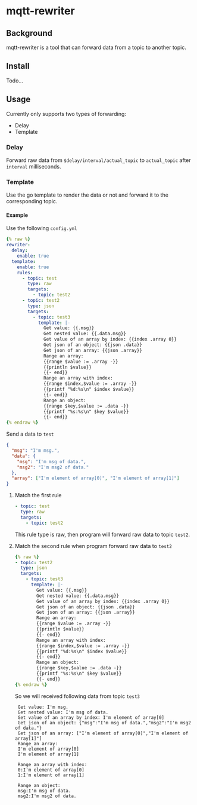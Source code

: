 # mqtt-rewriter

## Background

mqtt-rewriter is a tool that can forward data from a topic to another topic.

## Install

Todo...

## Usage

Currently only supports two types of forwarding:

- Delay
- Template

### Delay

Forward raw data from `$delay/interval/actual_topic` to `actual_topic` after `interval` milliseconds.

### Template

Use the go template to render the data or not and forward it to the corresponding topic.

#### Example
Use the following `config.yml`

```yml
{% raw %}
rewriter:
  delay:
    enable: true
  template:
    enable: true
    rules:
      - topic: test
        type: raw
        targets:
          - topic: test2
      - topic: test2
        type: json
        targets:
          - topic: test3
            template: |-
              Get value: {{.msg}}
              Get nested value: {{.data.msg}}
              Get value of an array by index: {{index .array 0}}
              Get json of an object: {{json .data}}
              Get json of an array: {{json .array}}
              Range an array: 
              {{range $value := .array -}}
              {{println $value}}
              {{- end}}
              Range an array with index: 
              {{range $index,$value := .array -}}
              {{printf "%d:%s\n" $index $value}}
              {{- end}}
              Range an object:
              {{range $key,$value := .data -}}
              {{printf "%s:%s\n" $key $value}}
              {{- end}}
{% endraw %}
```

Send a data to `test`

```json
{
  "msg": "I'm msg.",
  "data": {
    "msg": "I'm msg of data.",
    "msg2": "I'm msg2 of data."
  },
  "array": ["I'm element of array[0]", "I'm element of array[1]"]
}
```

1. Match the first rule
   ```yml
   - topic: test
     type: raw
     targets:
       - topic: test2
   ```
   This rule type is raw, then program will forward raw data to topic `test2`.
2. Match the second rule when program forward raw data to `test2`

   ```yml   
   {% raw %}
   - topic: test2
     type: json
     targets:
       - topic: test3
         template: |-
           Get value: {{.msg}}
           Get nested value: {{.data.msg}}
           Get value of an array by index: {{index .array 0}}
           Get json of an object: {{json .data}}
           Get json of an array: {{json .array}}
           Range an array: 
           {{range $value := .array -}}
           {{println $value}}
           {{- end}}
           Range an array with index: 
           {{range $index,$value := .array -}}
           {{printf "%d:%s\n" $index $value}}
           {{- end}}
           Range an object:
           {{range $key,$value := .data -}}
           {{printf "%s:%s\n" $key $value}}
           {{- end}}   
   {% endraw %}
   ```

   So we will received following data from topic `test3`

   ```
    Get value: I'm msg.
    Get nested value: I'm msg of data.
    Get value of an array by index: I'm element of array[0]
    Get json of an object: {"msg":"I'm msg of data.","msg2":"I'm msg2 of data."}
    Get json of an array: ["I'm element of array[0]","I'm element of array[1]"]
    Range an array:
    I'm element of array[0]
    I'm element of array[1]

    Range an array with index:
    0:I'm element of array[0]
    1:I'm element of array[1]

    Range an object:
    msg:I'm msg of data.
    msg2:I'm msg2 of data.
   ```
